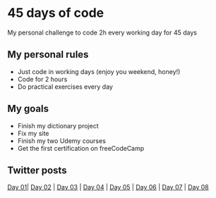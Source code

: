 # 45 days of code
My personal challenge to code 2h every working day for 45 days

## My personal rules

 - Just code in working days (enjoy you weekend, honey!)
 - Code for 2 hours 
 - Do practical exercises every day

## My goals

- Finish my dictionary project
- Fix my site
- Finish my two Udemy courses
- Get the first certification on freeCodeCamp

## Twitter posts
[Day 01](https://twitter.com/carolcode/status/1237167807164530689)| [Day 02](https://twitter.com/carolcode/status/1237565857422651392) | [Day 03](https://twitter.com/carolcode/status/1237897840375939077) | [Day 04](https://twitter.com/carolcode/status/1238290181154844672) | [Day 05](https://twitter.com/carolcode/status/1238663821335683072) | [Day 06](https://twitter.com/carolcode/status/1239741400192815104) | [Day 07](https://twitter.com/carolcode/status/1240091310075379718) | [Day 08](https://twitter.com/carolcode/status/1240497398985695232)



